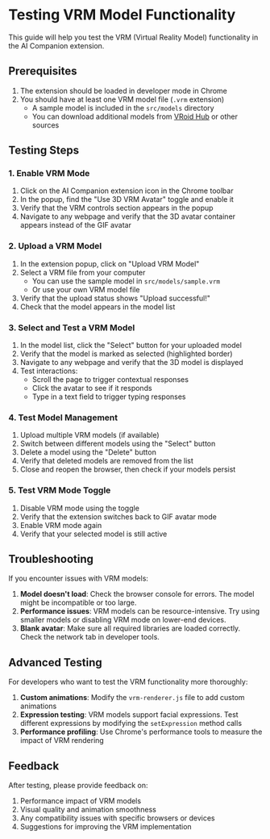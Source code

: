 # Testing VRM Model Functionality

This guide will help you test the VRM (Virtual Reality Model) functionality in the AI Companion extension.

## Prerequisites

1. The extension should be loaded in developer mode in Chrome
2. You should have at least one VRM model file (`.vrm` extension)
   - A sample model is included in the `src/models` directory
   - You can download additional models from [VRoid Hub](https://hub.vroid.com/en) or other sources

## Testing Steps

### 1. Enable VRM Mode

1. Click on the AI Companion extension icon in the Chrome toolbar
2. In the popup, find the "Use 3D VRM Avatar" toggle and enable it
3. Verify that the VRM controls section appears in the popup
4. Navigate to any webpage and verify that the 3D avatar container appears instead of the GIF avatar

### 2. Upload a VRM Model

1. In the extension popup, click on "Upload VRM Model"
2. Select a VRM file from your computer
   - You can use the sample model in `src/models/sample.vrm`
   - Or use your own VRM model file
3. Verify that the upload status shows "Upload successful!"
4. Check that the model appears in the model list

### 3. Select and Test a VRM Model

1. In the model list, click the "Select" button for your uploaded model
2. Verify that the model is marked as selected (highlighted border)
3. Navigate to any webpage and verify that the 3D model is displayed
4. Test interactions:
   - Scroll the page to trigger contextual responses
   - Click the avatar to see if it responds
   - Type in a text field to trigger typing responses

### 4. Test Model Management

1. Upload multiple VRM models (if available)
2. Switch between different models using the "Select" button
3. Delete a model using the "Delete" button
4. Verify that deleted models are removed from the list
5. Close and reopen the browser, then check if your models persist

### 5. Test VRM Mode Toggle

1. Disable VRM mode using the toggle
2. Verify that the extension switches back to GIF avatar mode
3. Enable VRM mode again
4. Verify that your selected model is still active

## Troubleshooting

If you encounter issues with VRM models:

1. **Model doesn't load**: Check the browser console for errors. The model might be incompatible or too large.
2. **Performance issues**: VRM models can be resource-intensive. Try using smaller models or disabling VRM mode on lower-end devices.
3. **Blank avatar**: Make sure all required libraries are loaded correctly. Check the network tab in developer tools.

## Advanced Testing

For developers who want to test the VRM functionality more thoroughly:

1. **Custom animations**: Modify the `vrm-renderer.js` file to add custom animations
2. **Expression testing**: VRM models support facial expressions. Test different expressions by modifying the `setExpression` method calls
3. **Performance profiling**: Use Chrome's performance tools to measure the impact of VRM rendering

## Feedback

After testing, please provide feedback on:
1. Performance impact of VRM models
2. Visual quality and animation smoothness
3. Any compatibility issues with specific browsers or devices
4. Suggestions for improving the VRM implementation 